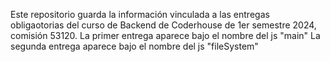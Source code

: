 Este repositorio guarda la información vinculada a las entregas obligaotorias del curso de Backend de Coderhouse de 1er semestre 2024, comisión 53120.
La primer entrega aparece bajo el nombre del js "main"
La segunda entrega aparece bajo el nombre del js "fileSystem"
